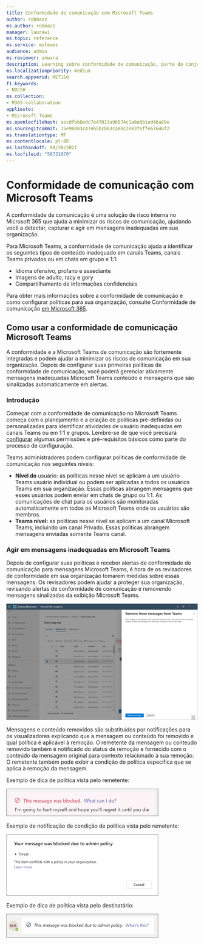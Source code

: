 ```yaml
---
title: Conformidade de comunicação com Microsoft Teams
author: robmazz
ms.author: robmazz
manager: laurawi
ms.topic: reference
ms.service: msteams
audience: admin
ms.reviewer: anwara
description: Learning sobre conformidade de comunicação, parte do conjunto de soluções de risco insider, Microsoft Teams perspectiva (isso faz parte da funcionalidade de conformidade de comunicação do M365).
ms.localizationpriority: medium
search.appverid: MET150
f1.keywords:
- NOCSH
ms.collection:
- M365-collaboration
appliesto:
- Microsoft Teams
ms.openlocfilehash: accdfbb8edc7e47013a96574c1a0a0b1ed46a89e
ms.sourcegitcommit: 15e90083c47eb5bcb03ca80c2e83feffe67646f2
ms.translationtype: MT
ms.contentlocale: pt-BR
ms.lasthandoff: 08/30/2021
ms.locfileid: "58731070"
---
```

# <a name="communication-compliance-with-microsoft-teams"></a>Conformidade de comunicação com Microsoft Teams

A conformidade de comunicação é uma solução de risco interna no Microsoft 365 que ajuda a minimizar os riscos de comunicação, ajudando você a detectar, capturar e agir em mensagens inadequadas em sua organização.

Para Microsoft Teams, a conformidade de [](/microsoft-365/compliance/communication-compliance-feature-reference) comunicação ajuda a identificar os seguintes tipos de conteúdo inadequado em canais Teams, canais Teams privados ou em chats em grupo e 1:1:

- Idioma ofensivo, profano e assediante
- Imagens de adulto, racy e gory
- Compartilhamento de informações confidenciais

Para obter mais informações sobre a conformidade de comunicação e como configurar políticas para sua organização, consulte Conformidade de comunicação [em Microsoft 365](/microsoft-365/compliance/communication-compliance).

## <a name="how-to-use-communication-compliance-in-microsoft-teams"></a>Como usar a conformidade de comunicação Microsoft Teams

A conformidade e a Microsoft Teams de comunicação são fortemente integradas e podem ajudar a minimizar os riscos de comunicação em sua organização. Depois de configurar suas primeiras políticas de conformidade de comunicação, você poderá gerenciar ativamente mensagens inadequadas Microsoft Teams conteúdo e mensagens que são sinalizadas automaticamente em alertas.

### <a name="getting-started"></a>Introdução

Começar com a conformidade de comunicação no [](/microsoft-365/compliance/communication-compliance-plan) Microsoft Teams começa com o planejamento e a criação de políticas pré-definidas ou personalizadas para identificar atividades de usuário inadequadas em canais Teams ou em 1:1 e grupos. Lembre-se de que você precisará [configurar](/microsoft-365/compliance/communication-compliance-configure) algumas permissões e pré-requisitos básicos como parte do processo de configuração.

Teams administradores podem configurar políticas de conformidade de comunicação nos seguintes níveis:

- **Nível do** usuário: as políticas nesse nível se aplicam a um usuário Teams usuário individual ou podem ser aplicadas a todos os usuários Teams em sua organização. Essas políticas abrangem mensagens que esses usuários podem enviar em chats de grupo ou 1:1. As comunicações de chat para os usuários são monitoradas automaticamente em todos os Microsoft Teams onde os usuários são membros.
- **Teams nível:** as políticas nesse nível se aplicam a um canal Microsoft Teams, incluindo um canal Privado. Essas políticas abrangem mensagens enviadas somente Teams canal.

### <a name="act-on-inappropriate-messages-in-microsoft-teams"></a>Agir em mensagens inadequadas em Microsoft Teams

Depois de configurar suas políticas e receber alertas de conformidade de comunicação para mensagens Microsoft Teams, é hora de os revisadores de conformidade em sua organização tomarem medidas sobre essas mensagens. Os revisadores podem ajudar a proteger sua organização, revisando alertas de conformidade de comunicação e removendo mensagens sinalizadas da exibição Microsoft Teams.

![Remova uma mensagem em Teams.](./media/communication-compliance-remove-teams-message.png)

Mensagens e conteúdo removidos são substituídos por notificações para os visualizadores explicando que a mensagem ou conteúdo foi removido e qual política é aplicável à remoção. O remetente da mensagem ou conteúdo removido também é notificado do status de remoção e fornecido com o conteúdo da mensagem original para contexto relacionado à sua remoção. O remetente também pode exibir a condição de política específica que se aplica à remoção da mensagem.

Exemplo de dica de política vista pelo remetente:

![Dica de política para remetente.](./media/communication-compliance-warning-1.png)

Exemplo de notificação de condição de política vista pelo remetente:

![Informações de condição de política para remetente.](./media/communication-compliance-warning-2.png)

Exemplo de dica de política vista pelo destinatário:

![Dica de política para destinatário.](./media/communication-compliance-warning-3.png)